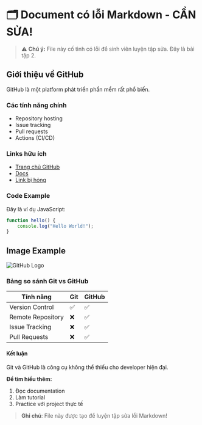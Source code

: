 # 🗂️ Document có lỗi Markdown - CẦN SỬA!

> ⚠️ **Chú ý:** File này cố tình có lỗi để sinh viên luyện tập sửa. Đây là bài tập 2.

## Giới thiệu về GitHub
GitHub là một platform phát triển phần mềm rất phổ biến.

### Các tính năng chính

- Repository hosting
- Issue tracking  
- Pull requests
- Actions (CI/CD)

### Links hữu ích
- [Trang chủ GitHub](https://github.com)
- [Docs](https://docs.github.com) 
- [Link bị hỏng](https://broken-link.com)

### Code Example

Đây là ví dụ JavaScript:

```js
function hello() {
    console.log("Hello World!");
}
```

## Image Example

![GitHub Logo](https://github.githubassets.com/images/modules/logos_page/GitHub-Mark.png)

### Bảng so sánh Git vs GitHub

| Tính năng | Git | GitHub |
|----------|-----|--------|
|Version Control | ✅ | ✅ |
|Remote Repository | ❌ | ✅ |  
| Issue Tracking | ❌ | ✅ |
|Pull Requests | ❌ | ✅ |

#### Kết luận

Git và GitHub là công cụ không thể thiếu cho developer hiện đại.

**Để tìm hiểu thêm:**
1. Đọc documentation
2. Làm tutorial
3. Practice với project thực tế

> **Ghi chú**: File này được tạo để luyện tập sửa lỗi Markdown!
